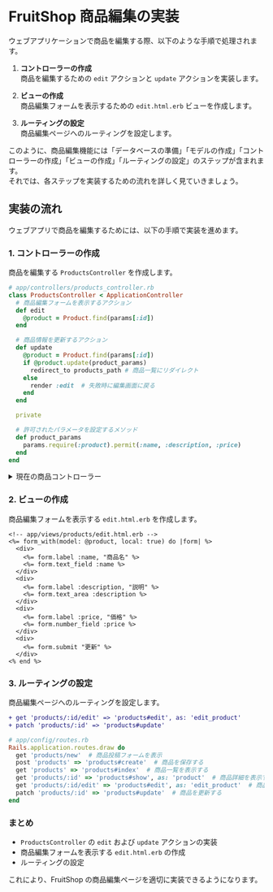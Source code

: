 # FruitShop 商品編集の実装

ウェブアプリケーションで商品を編集する際、以下のような手順で処理されます。

1. **コントローラーの作成**  
 商品を編集するための `edit` アクションと `update` アクションを実装します。

1. **ビューの作成**  
 商品編集フォームを表示するための `edit.html.erb` ビューを作成します。

1. **ルーティングの設定**  
 商品編集ページへのルーティングを設定します。

このように、商品編集機能には「データベースの準備」「モデルの作成」「コントローラーの作成」「ビューの作成」「ルーティングの設定」のステップが含まれます。  
それでは、各ステップを実装するための流れを詳しく見ていきましょう。

## 実装の流れ

ウェブアプリで商品を編集するためには、以下の手順で実装を進めます。

### 1. コントローラーの作成

商品を編集する `ProductsController` を作成します。

```ruby
# app/controllers/products_controller.rb
class ProductsController < ApplicationController
  # 商品編集フォームを表示するアクション
  def edit
    @product = Product.find(params[:id])
  end

  # 商品情報を更新するアクション
  def update
    @product = Product.find(params[:id])
    if @product.update(product_params)
      redirect_to products_path # 商品一覧にリダイレクト
    else
      render :edit  # 失敗時に編集画面に戻る
    end
  end

  private

  # 許可されたパラメータを設定するメソッド
  def product_params
    params.require(:product).permit(:name, :description, :price)
  end
end
```


<details>
<summary>現在の商品コントローラー</summary>

```ruby
class ProductsController < ApplicationController
  def new
    @product = Product.new
  end

  def create
    @product = Product.new(product_params)
    if @product.save
      redirect_to root_path
    else
      render :new
    end
  end

  def index
    @products = Product.all
  end

  def show
    @product = Product.find(params[:id])
  end

  def edit
    @product = Product.find(params[:id])
  end

  def update
    @product = Product.find(params[:id])
    if @product.update(product_params)
      redirect_to products_path
    else
      render :edit
    end
  end

  private

  def product_params
    params.require(:product).permit(:name, :description, :price)
  end
end
```

</details>

### 2. ビューの作成

商品編集フォームを表示する `edit.html.erb` を作成します。

```erb
<!-- app/views/products/edit.html.erb -->
<%= form_with(model: @product, local: true) do |form| %>
  <div>
    <%= form.label :name, "商品名" %>
    <%= form.text_field :name %>
  </div>
  <div>
    <%= form.label :description, "説明" %>
    <%= form.text_area :description %>
  </div>
  <div>
    <%= form.label :price, "価格" %>
    <%= form.number_field :price %>
  </div>
  <div>
    <%= form.submit "更新" %>
  </div>
<% end %>
```

### 3. ルーティングの設定

商品編集ページへのルーティングを設定します。

```diff
+ get 'products/:id/edit' => 'products#edit', as: 'edit_product'
+ patch 'products/:id' => 'products#update'
```

```ruby
# app/config/routes.rb
Rails.application.routes.draw do
  get 'products/new'  # 商品投稿フォームを表示
  post 'products' => 'products#create'  # 商品を保存する
  get 'products' => 'products#index'  # 商品一覧を表示する
  get 'products/:id' => 'products#show', as: 'product'  # 商品詳細を表示する
  get 'products/:id/edit' => 'products#edit', as: 'edit_product'  # 商品編集フォームを表示
  patch 'products/:id' => 'products#update'  # 商品を更新する
end
```

### まとめ

- `ProductsController` の `edit` および `update` アクションの実装
- 商品編集フォームを表示する `edit.html.erb` の作成
- ルーティングの設定

これにより、FruitShop の商品編集ページを適切に実装できるようになります。